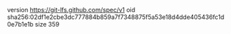 version https://git-lfs.github.com/spec/v1
oid sha256:02df1e2cbe3dc777884b859a7f7348875f5a53e18d4dde405436fc1d0e7b1e1b
size 359
